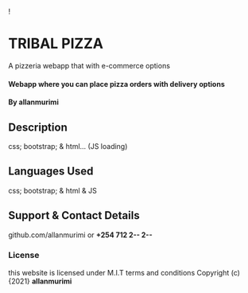 !
# TRIBAL PIZZA
A pizzeria webapp that with e-commerce options
#### Webapp where you can place pizza orders with delivery options
#### By **allanmurimi**
## Description
css; bootstrap; & html... (JS loading)
## Languages Used
css; bootstrap; & html & JS
## Support & Contact Details
github.com/allanmurimi or 
**+254 712 2-- 2--**
### License
this website is licensed under M.I.T terms and conditions
Copyright (c) {2021} **allanmurimi**
